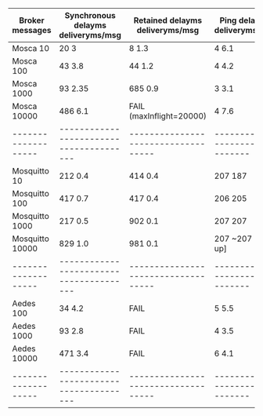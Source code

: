 
|Broker messages    |Synchronous    delayms deliveryms/msg  |Retained   delayms deliveryms/msg  |Ping   delayms deliveryms/msg  |
|-------------------|---------------------------------------|-----------------------------------|-------------------------------|
| Mosca 10          |               20      3               |           8       1.3             |       4       6.1             |
| Mosca 100         |               43      3.8             |           44      1.2             |       4       4.2             |
| Mosca 1000        |               93      2.35            |           685     0.9             |       3       3.1             |
| Mosca 10000       |               486     6.1             | FAIL (maxInflight=20000)          |       4       7.6             |
|-------------------|---------------------------------------|-----------------------------------|-------------------------------|
| Mosquitto 10      |               212     0.4             |           414     0.4             |       207     187             |
| Mosquitto 100     |               417     0.7             |           417     0.4             |       206     205             |
| Mosquitto 1000    |               217     0.5             |           902     0.1             |       207     207             |
| Mosquitto 10000   |               829     1.0             |           981     0.1             |       207     ~207 [Gave up]  |
|-------------------|---------------------------------------|-----------------------------------|-------------------------------|
| Aedes     100     |               34      4.2             |           FAIL                    |       5       5.5             |
| Aedes     1000    |               93      2.8             |           FAIL                    |       4       3.5             |
| Aedes     10000   |               471     3.4             |           FAIL                    |       6       4.1             |
|-------------------|---------------------------------------|-----------------------------------|-------------------------------|
